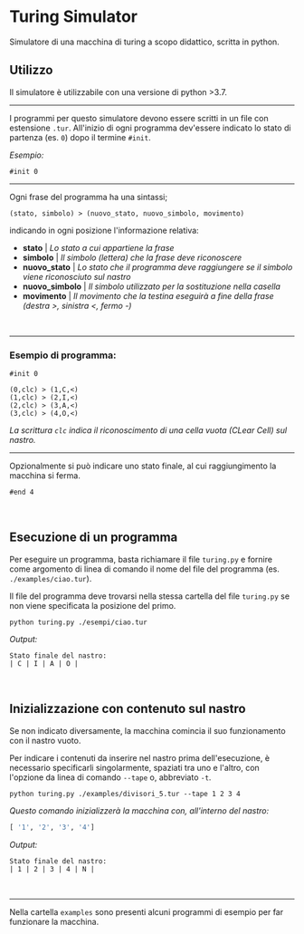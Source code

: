 # Turing Simulator
Simulatore di una macchina di turing a scopo didattico, scritta in python.


## Utilizzo

Il simulatore è utilizzabile con una versione di python >3.7.

<hr>

I programmi per questo simulatore devono essere scritti in un file con estensione `.tur`.
All'inizio di ogni programma dev'essere indicato lo stato di partenza (es. `0`) dopo il termine `#init`.

_Esempio:_
```
#init 0
```

<hr>

Ogni frase del programma ha una sintassi;
```
(stato, simbolo) > (nuovo_stato, nuovo_simbolo, movimento)
```
indicando in ogni posizione l'informazione relativa:
- **stato**     |   _Lo stato a cui appartiene la frase_
- **simbolo**   |   _Il simbolo (lettera) che la frase deve riconoscere_
- **nuovo_stato**   |   _Lo stato che il programma deve raggiungere se il simbolo viene riconosciuto sul nastro_
- **nuovo_simbolo** |   _Il simbolo utilizzato per la sostituzione nella casella_
- **movimento**     |   _Il movimento che la testina eseguirà a fine della frase (destra >, sinistra <, fermo -)_

<br>
<hr>

### Esempio di programma:
```
#init 0

(0,clc) > (1,C,<)
(1,clc) > (2,I,<)
(2,clc) > (3,A,<)
(3,clc) > (4,O,<)
```

_La scrittura `clc` indica il riconoscimento di una cella vuota (CLear Cell) sul nastro._

<hr>

Opzionalmente si può indicare uno stato finale, al cui raggiungimento la macchina si ferma.
```
#end 4
```

<br>

## Esecuzione di un programma

Per eseguire un programma, basta richiamare il file `turing.py` e fornire come argomento di linea di comando il nome del file del programma (es. `./examples/ciao.tur`).

Il file del programma deve trovarsi nella stessa cartella del file `turing.py` se non viene specificata la posizione del primo.

```
python turing.py ./esempi/ciao.tur
```

_Output:_

```
Stato finale del nastro:
| C | I | A | O |
```

<br>

## Inizializzazione con contenuto sul nastro

Se non indicato diversamente, la macchina comincia il suo funzionamento con il nastro vuoto.

Per indicare i contenuti da inserire nel nastro prima dell'esecuzione, è necessario specificarli singolarmente, spaziati tra uno e l'altro, con l'opzione da linea di comando `--tape` o, abbreviato `-t`.

```
python turing.py ./examples/divisori_5.tur --tape 1 2 3 4
```
_Questo comando inizializzerà la macchina con, all'interno del nastro:_
```python
[ '1', '2', '3', '4']
```

_Output:_
```
Stato finale del nastro:
| 1 | 2 | 3 | 4 | N |
```

<br>
<hr>

Nella cartella `examples` sono presenti alcuni programmi di esempio per far funzionare la macchina.